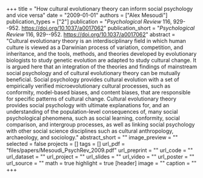 +++
title = "How cultural evolutionary theory can inform social psychology and vice versa"
date = "2009-01-01"
authors = ["Alex Mesoudi"]
publication_types = ["2"]
publication = "_Psychological Review_ 116, 929--952. https://doi.org/10.1037/a0017062"
publication_short = "_Psychological Review_ 116, 929--952. https://doi.org/10.1037/a0017062"
abstract = "Cultural evolutionary theory is an interdisciplinary field in which human culture is viewed as a Darwinian process of variation, competition, and inheritance, and the tools, methods, and theories developed by evolutionary biologists to study genetic evolution are adapted to study cultural change. It is argued here that an integration of the theories and findings of mainstream social psychology and of cultural evolutionary theory can be mutually beneficial. Social psychology provides cultural evolution with a set of empirically verified microevolutionary cultural processes, such as conformity, model-based biases, and content biases, that are responsible for specific patterns of cultural change. Cultural evolutionary theory provides social psychology with ultimate explanations for, and an understanding of the population-level consequences of, many social psychological phenomena, such as social learning, conformity, social comparison, and intergroup processes, as well as linking social psychology with other social science disciplines such as cultural anthropology, archaeology, and sociology."
abstract_short = ""
image_preview = ""
selected = false
projects = []
tags = []
url_pdf = "files/papers/Mesoudi_PsychRev_2009.pdf"
url_preprint = ""
url_code = ""
url_dataset = ""
url_project = ""
url_slides = ""
url_video = ""
url_poster = ""
url_source = ""
math = true
highlight = true
[header]
image = ""
caption = ""
+++
